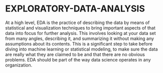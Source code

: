 # EXPLORATORY-DATA-ANALYSIS

At a high level, EDA is the practice of describing the data by means of statistical and visualization techniques to bring important aspects of that data into focus for further analysis. This involves looking at your data set from many angles, describing it, and summarizing it without making any assumptions about its contents. This is a significant step to take before diving into machine learning or statistical modeling, to make sure the data are really what they are claimed to be and that there are no obvious problems. EDA should be part of the way data science operates in any organization.
